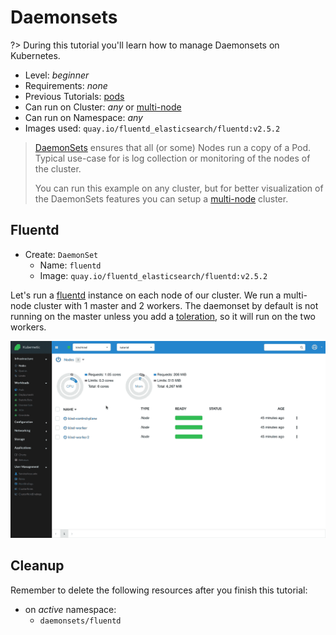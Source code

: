 # Daemonsets

?> During this tutorial you'll learn how to manage Daemonsets on Kubernetes.

* Level: *beginner*
* Requirements: *none*
* Previous Tutorials: [pods](/tutorials/workloads/pods/)
* Can run on Cluster: *any* or [multi-node](/tutorials/clusters/multi-node)
* Can run on Namespace: *any*
* Images used: `quay.io/fluentd_elasticsearch/fluentd:v2.5.2`

> [DaemonSets](https://kubernetes.io/docs/concepts/workloads/controllers/daemonset/) ensures that all (or some) Nodes run a copy of a Pod. Typical use-case for is log collection or monitoring of the nodes of the cluster.
>
> You can run this example on any cluster, but for better visualization of the DaemonSets features you can setup a [multi-node](/tutorials/clusters/multi-node) cluster.

## Fluentd

* Create: `DaemonSet`
  * Name: `fluentd`
  * Image: `quay.io/fluentd_elasticsearch/fluentd:v2.5.2`

Let's run a [fluentd] instance on each node of our cluster. We run a multi-node cluster with 1 master and 2 workers. The daemonset by default is not running on the master unless you add a [toleration](https://kubernetes.io/docs/concepts/workloads/controllers/daemonset/#writing-a-daemonset-spec), so it will run on the two workers.

![Fluend DaemonSet](images/daemonsets-fluentd.gif)

[fluentd]: https://www.fluentd.org/

## Cleanup

Remember to delete the following resources after you finish this tutorial:

* on _active_ namespace:
  * `daemonsets/fluentd`